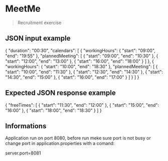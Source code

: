 # MeetMe
> Recruitment exercise

## JSON input example

{
    "duration": "00:30",
    "calendars": [
        {
            "workingHours": {
                "start": "09:00",
                "end": "19:55"
            },
            "plannedMeeting": [
                {
                    "start": "09:00",
                    "end": "10:30"
                },
                {
                    "start": "12:00",
                    "end": "13:00"
                },
                {
                    "start": "16:00",
                    "end": "18:00"
                }
            ]
        },
        {
            "workingHours": {
                "start": "10:00",
                "end": "18:30"
            },
            "plannedMeeting": [
                {
                    "start": "10:00",
                    "end": "11:30"
                },
                {
                    "start": "12:30",
                    "end": "14:30"
                },
                {
                    "start": "14:30",
                    "end": "15:00"
                },
                {
                    "start": "16:00",
                    "end": "17:00"
                }
            ]
        }
    ]
}

## Expected JSON response example

{
    "freeTimes": [
        {
            "start": "11:30",
            "end": "12:00"
        },
        {
            "start": "15:00",
            "end": "16:00"
        },
        {
            "start": "18:00",
            "end": "18:30"
        }
    ]
}
 
## Informations

Application run on port 8080, before run meke sure port is not busy or change port in application.properties with a comand:

server.port=8081
